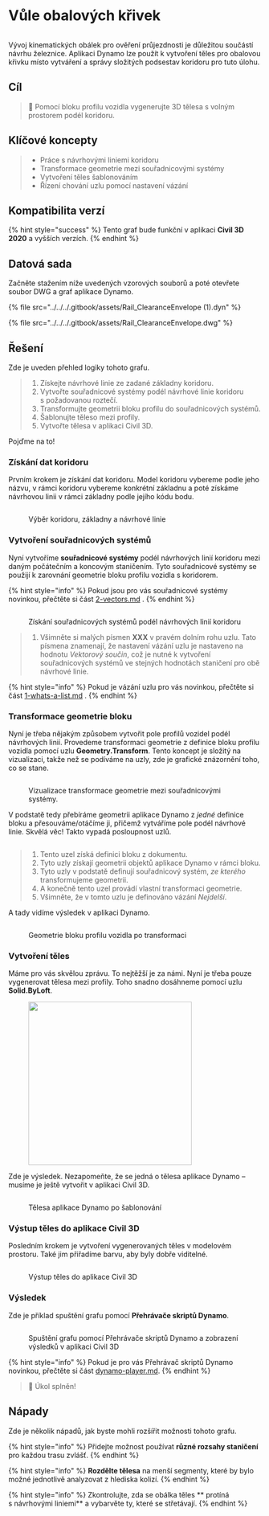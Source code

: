 # Vůle obalových křivek

<figure><img src="../../../.gitbook/assets/Rail_ClearanceEnvelope_Player.gif" alt=""><figcaption></figcaption></figure>

Vývoj kinematických obálek pro ověření průjezdnosti je důležitou součástí návrhu železnice. Aplikaci Dynamo lze použít k vytvoření těles pro obalovou křivku místo vytváření a správy složitých podsestav koridoru pro tuto úlohu.

## Cíl

> :dart: Pomocí bloku profilu vozidla vygenerujte 3D tělesa s volným prostorem podél koridoru.

## Klíčové koncepty

> * Práce s návrhovými liniemi koridoru
> * Transformace geometrie mezi souřadnicovými systémy
> * Vytvoření těles šablonováním
> * Řízení chování uzlu pomocí nastavení vázání

## Kompatibilita verzí

{% hint style="success" %} Tento graf bude funkční v aplikaci **Civil 3D 2020** a vyšších verzích. 
{% endhint %} 

## Datová sada

Začněte stažením níže uvedených vzorových souborů a poté otevřete soubor DWG a graf aplikace Dynamo.

{% file src="../../../.gitbook/assets/Rail_ClearanceEnvelope (1).dyn" %}

{% file src="../../../.gitbook/assets/Rail_ClearanceEnvelope.dwg" %}

## Řešení

Zde je uveden přehled logiky tohoto grafu.

> 1. Získejte návrhové linie ze zadané základny koridoru.
> 2. Vytvořte souřadnicové systémy podél návrhové linie koridoru s požadovanou roztečí.
> 3. Transformujte geometrii bloku profilu do souřadnicových systémů.
> 4. Šablonujte těleso mezi profily.
> 5. Vytvořte tělesa v aplikaci Civil 3D.

Pojďme na to!

### Získání dat koridoru

Prvním krokem je získání dat koridoru. Model koridoru vybereme podle jeho názvu, v rámci koridoru vybereme konkrétní základnu a poté získáme návrhovou linii v rámci základny podle jejího kódu bodu.

<figure><img src="../../../.gitbook/assets/Rail_ClearanceEnvelope_GetCorridorData.png" alt=""><figcaption><p>Výběr koridoru, základny a návrhové linie</p></figcaption></figure>

### Vytvoření souřadnicových systémů

Nyní vytvoříme **souřadnicové systémy** podél návrhových linií koridoru mezi daným počátečním a koncovým staničením. Tyto souřadnicové systémy se použijí k zarovnání geometrie bloku profilu vozidla s koridorem.

{% hint style="info" %}
 Pokud jsou pro vás souřadnicové systémy novinkou, přečtěte si část [2-vectors.md](../../../5\_essential\_nodes\_and\_concepts/5-2\_geometry-for-computational-design/2-vectors.md "mention") . 
{% endhint %} 

<figure><img src="../../../.gitbook/assets/Rail_ClearanceEnvelope_CreateCoordinateSystems.png" alt=""><figcaption><p>Získání souřadnicových systémů podél návrhových linií koridoru</p></figcaption></figure>

> 1. Všimněte si malých písmen **XXX** v pravém dolním rohu uzlu. Tato písmena znamenají, že nastavení vázání uzlu je nastaveno na hodnotu _Vektorový součin_, což je nutné k vytvoření souřadnicových systémů ve stejných hodnotách staničení pro obě návrhové linie.

{% hint style="info" %}
 Pokud je vázání uzlu pro vás novinkou, přečtěte si část [1-whats-a-list.md](../../../5\_essential\_nodes\_and\_concepts/5-4\_designing-with-lists/1-whats-a-list.md "mention") . 
{% endhint %} 

### Transformace geometrie bloku

Nyní je třeba nějakým způsobem vytvořit pole profilů vozidel podél návrhových linií. Provedeme transformaci geometrie z definice bloku profilu vozidla pomocí uzlu **Geometry.Transform**. Tento koncept je složitý na vizualizaci, takže než se podíváme na uzly, zde je grafické znázornění toho, co se stane.

<figure><img src="../../../.gitbook/assets/Rail_ClearanceEnvelope_TransformAnimation.gif" alt=""><figcaption><p>Vizualizace transformace geometrie mezi souřadnicovými systémy.</p></figcaption></figure>

V podstatě tedy přebíráme geometrii aplikace Dynamo z _jedné_ definice bloku a přesouváme/otáčíme ji, přičemž vytváříme pole podél návrhové linie. Skvělá věc! Takto vypadá posloupnost uzlů.

<figure><img src="../../../.gitbook/assets/Rail_ClearanceEnvelope_Transform.png" alt=""><figcaption></figcaption></figure>

> 1. Tento uzel získá definici bloku z dokumentu.
> 2. Tyto uzly získají geometrii objektů aplikace Dynamo v rámci bloku.
> 3. Tyto uzly v podstatě definují souřadnicový systém, _ze kterého_ transformujeme geometrii.
> 4. A konečně tento uzel provádí vlastní transformaci geometrie.
> 5. Všimněte, že v tomto uzlu je definováno vázání _Nejdelší_.

A tady vidíme výsledek v aplikaci Dynamo.

<figure><img src="../../../.gitbook/assets/Rail_ClearanceEnvelope_Dynamo_Profiles.png" alt=""><figcaption><p>Geometrie bloku profilu vozidla po transformaci</p></figcaption></figure>

### Vytvoření těles

Máme pro vás skvělou zprávu. To nejtěžší je za námi. Nyní je třeba pouze vygenerovat tělesa mezi profily. Toho snadno dosáhneme pomocí uzlu **Solid.ByLoft**.

<figure><img src="../../../.gitbook/assets/Rail_PlaceTies_SolidByLoft.png" alt="" width="325"><figcaption></figcaption></figure>

Zde je výsledek. Nezapomeňte, že se jedná o tělesa aplikace Dynamo – musíme je ještě vytvořit v aplikaci Civil 3D.

<figure><img src="../../../.gitbook/assets/Rail_ClearanceEnvelope_Dynamo_Solids.png" alt=""><figcaption><p>Tělesa aplikace Dynamo po šablonování</p></figcaption></figure>

### Výstup těles do aplikace Civil 3D

Posledním krokem je vytvoření vygenerovaných těles v modelovém prostoru. Také jim přiřadíme barvu, aby byly dobře viditelné.

<figure><img src="../../../.gitbook/assets/Rail_ClearanceEnvelope_SolidsToC3D.png" alt=""><figcaption><p>Výstup těles do aplikace Civil 3D</p></figcaption></figure>

### Výsledek

Zde je příklad spuštění grafu pomocí **Přehrávače skriptů Dynamo**.

<figure><img src="../../../.gitbook/assets/Rail_ClearanceEnvelope_Player.gif" alt=""><figcaption><p>Spuštění grafu pomocí Přehrávače skriptů Dynamo a zobrazení výsledků v aplikaci Civil 3D</p></figcaption></figure>

{% hint style="info" %}
 Pokud je pro vás Přehrávač skriptů Dynamo novinkou, přečtěte si část [dynamo-player.md](../../dynamo-player.md "mention"). 
{% endhint %} 

> :tada: Úkol splněn!

## Nápady

Zde je několik nápadů, jak byste mohli rozšířit možnosti tohoto grafu.

{% hint style="info" %}
 Přidejte možnost používat **různé rozsahy staničení** pro každou trasu zvlášť. 
{% endhint %} 

{% hint style="info" %}
 **Rozdělte tělesa** na menší segmenty, které by bylo možné jednotlivě analyzovat z hlediska kolizí. 
{% endhint %} 

{% hint style="info" %}
 Zkontrolujte, zda se obálka těles ** protíná s návrhovými liniemi** a vybarvěte ty, které se střetávají. 
{% endhint %} 

